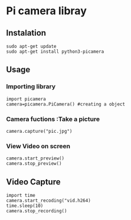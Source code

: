 # Pi camera libray 
## Instalation

```
sudo apt-get update
sudo apt-get install python3-picamera
```
## Usage
### Importing library
```
import picamera
camera=picamera.PiCamera() #creating a object
```

### Camera fuctions :Take a picture
``` 
camera.capture("pic.jpg")
```
### View Video on screen
```
camera.start_preview()
camera.stop_preview()
```
## Video Capture
```
import time
camera.start_recoding("vid.h264)
time.sleep(10)
camera.stop_recording()
```
